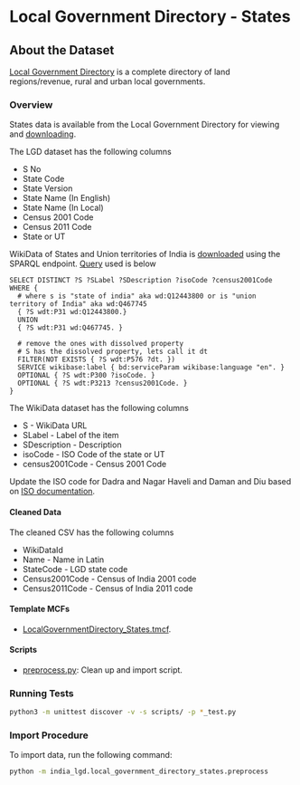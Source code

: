 # Local Government Directory - States

## About the Dataset
[Local Government Directory](https://lgdirectory.gov.in/) is a complete directory of land regions/revenue, rural and urban local governments.

### Overview
States data is available from the Local Government Directory for viewing and [downloading](https://lgdirectory.gov.in/downloadDirectory.do?OWASP_CSRFTOKEN=G4BW-2HK0-ZHUD-605W-VA1F-EAC8-M9J0-W4S5).

The LGD dataset has the following columns
- S No
- State Code
- State Version
- State Name (In English)
- State Name (In Local)
- Census 2001 Code
- Census 2011 Code
- State or UT

WikiData of States and Union territories of India is [downloaded](https://w.wiki/3bym) using the SPARQL endpoint. [Query](https://w.wiki/3byk) used is below

```
SELECT DISTINCT ?S ?SLabel ?SDescription ?isoCode ?census2001Code WHERE {
  # where s is "state of india" aka wd:Q12443800 or is "union territory of India" aka wd:Q467745
  { ?S wdt:P31 wd:Q12443800.}
  UNION
  { ?S wdt:P31 wd:Q467745. }
  
  # remove the ones with dissolved property
  # S has the dissolved property, lets call it dt     
  FILTER(NOT EXISTS { ?S wdt:P576 ?dt. })
  SERVICE wikibase:label { bd:serviceParam wikibase:language "en". }
  OPTIONAL { ?S wdt:P300 ?isoCode. } 
  OPTIONAL { ?S wdt:P3213 ?census2001Code. } 
}
```

The WikiData dataset has the following columns
- S - WikiData URL
- SLabel - Label of the item
- SDescription - Description
- isoCode - ISO Code of the state or UT
- census2001Code - Census 2001 Code

Update the ISO code for Dadra and Nagar Haveli and Daman and Diu based on [ISO documentation](https://www.iso.org/obp/ui/#iso:code:3166:IN).

#### Cleaned Data

The cleaned CSV has the following columns

- WikiDataId
- Name - Name in Latin
- StateCode - LGD state code
- Census2001Code - Census of India 2001 code
- Census2011Code - Census of India 2011 code


#### Template MCFs
- [LocalGovernmentDirectory_States.tmcf](LocalGovernmentDirectory_States.tmcf).

#### Scripts
- [preprocess.py](preprocess.py): Clean up and import script.

### Running Tests

```bash
python3 -m unittest discover -v -s scripts/ -p *_test.py
```

### Import Procedure

To import data, run the following command:

```bash
python -m india_lgd.local_government_directory_states.preprocess
```

